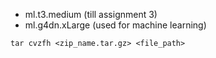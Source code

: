 - ml.t3.medium (till assignment 3)
- ml.g4dn.xLarge (used for machine learning)

```
tar cvzfh <zip_name.tar.gz> <file_path>
```